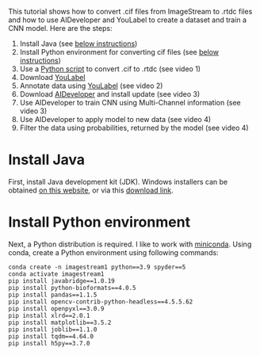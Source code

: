 This tutorial shows how to convert .cif files from ImageStream to .rtdc files and
how to use AIDeveloper and YouLabel to create a dataset and train a CNN model.
Here are the steps:

1. Install Java (see [below instructions](#install-java))
2. Install Python environment for converting cif files (see [below instructions](#install-python-environment))
3. Use a [Python script](https://github.com/maikherbig/AIDeveloper/blob/master/Tutorial%20ImageStream/cif_to_rtdc_v06.py) to convert .cif to .rtdc (see video 1)
4. Download [YouLabel](https://github.com/maikherbig/YouLabel/releases)
5. Annotate data using [YouLabel](https://github.com/maikherbig/YouLabel/releases) (see video 2)
6. Download [AIDeveloper](https://github.com/maikherbig/AIDeveloper/releases) and install update (see video 3)
7. Use AIDeveloper to train CNN using Multi-Channel information (see video 3)
8. Use AIDeveloper to apply model to new data (see video 4)
9. Filter the data using probabilities, returned by the model (see video 4)


# Install Java   
First, install Java development kit (JDK). Windows installers can be obtained [on this website](https://www.oracle.com/java/technologies/downloads/#jdk18-windows), or via this [download link](https://download.oracle.com/java/18/latest/jdk-18_windows-x64_bin.exe).  
# Install Python environment  
Next, a Python distribution is required. I like to work with [miniconda](https://docs.conda.io/en/latest/miniconda.html). 
Using conda, create a Python environment using following commands:
```
conda create -n imagestream1 python==3.9 spyder==5
conda activate imagestream1
pip install javabridge==1.0.19
pip install python-bioformats==4.0.5
pip install pandas==1.1.5
pip install opencv-contrib-python-headless==4.5.5.62
pip install openpyxl==3.0.9
pip install xlrd==2.0.1
pip install matplotlib==3.5.2
pip install joblib==1.1.0
pip install tqdm==4.64.0
pip install h5py==3.7.0  
```
